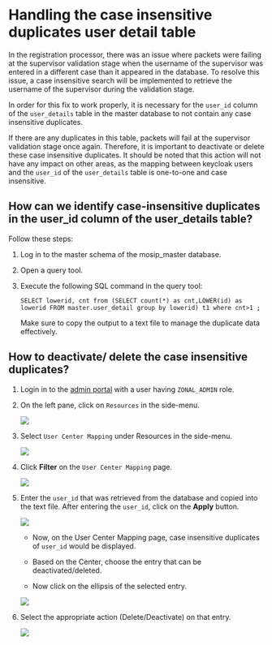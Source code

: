 # Handling the case insensitive duplicates user detail table

In the registration processor, there was an issue where packets were failing at the supervisor validation stage when the username of the supervisor was entered in a different case than it appeared in the database. To resolve this issue, a case insensitive search will be implemented to retrieve the username of the supervisor during the validation stage.

In order for this fix to work properly, it is necessary for the `user_id` column of the `user_details` table in the master database to not contain any case insensitive duplicates.

If there are any duplicates in this table, packets will fail at the supervisor validation stage once again. Therefore, it is important to deactivate or delete these case insensitive duplicates. It should be noted that this action will not have any impact on other areas, as the mapping between keycloak users and the `user_id` of the `user_details` table is one-to-one and case insensitive.

## How can we identify case-insensitive duplicates in the user_id column of the user_details table?

Follow these steps:

1. Log in to the master schema of the mosip_master database.

2. Open a query tool.

3. Execute the following SQL command in the query tool:

   ```
   SELECT lowerid, cnt from (SELECT count(*) as cnt,LOWER(id) as lowerid FROM master.user_detail group by lowerid) t1 where cnt>1 ;
   ```

   Make sure to copy the output to a text file to manage the duplicate data effectively.

## How to deactivate/ delete the case insensitive duplicates?

1. Login in to the [admin portal](https://docs.mosip.io/1.2.0/modules/administration/admin-portal-user-guide) with a user having `ZONAL_ADMIN` role.

2. On the left pane, click on `Resources` in the side-menu.

   ![](\_images/upgrade-hcid1.jpg)

3. Select `User Center Mapping` under Resources in the side-menu.

    ![](\_images/upgrade-hcid2.jpg)

4. Click **Filter** on the `User Center Mapping` page.

   ![](\_images/upgrade-hcid3.jpg)

5. Enter the `user_id` that was retrieved from the database and copied into the text file. After entering the `user_id`, click on the **Apply** button.

    ![](\_images/upgrade-hcid4.jpg)

   * Now, on the User Center Mapping page, case insensitive duplicates of `user_id` would be displayed. 

   * Based on the Center, choose the entry that can be deactivated/deleted.

   * Now click on the ellipsis of the selected entry.
  
   ![](\_images/upgrade-hcid5.jpg)

6. Select the appropriate action (Delete/Deactivate) on that entry.

    ![](\_images/upgrade-hcid6.jpg)


